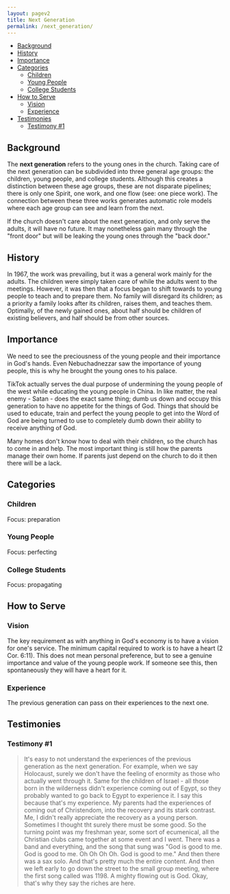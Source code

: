 ```yaml
---
layout: pagev2
title: Next Generation
permalink: /next_generation/
---
```

- [Background](#background)
- [History](#history)
- [Importance](#importance)
- [Categories](#categories)
  - [Children](#children)
  - [Young People](#young-people)
  - [College Students](#college-students)
- [How to Serve](#how-to-serve)
  - [Vision](#vision)
  - [Experience](#experience)
- [Testimonies](#testimonies)
  - [Testimony #1](#testimony-1)

## Background

The **next generation** refers to the young ones in the church. Taking care of the next generation can be subdivided into three general age groups: the children, young people, and college students. Although this creates a distinction between these age groups, these are not disparate pipelines; there is only one Spirit, one work, and one flow (see: one piece work). The connection between these three works generates automatic role models where each age group can see and learn from the next.

If the church doesn't care about the next generation, and only serve the adults, it will have no future. It may nonetheless gain many through the "front door" but will be leaking the young ones through the "back door."

## History

In 1967, the work was prevailing, but it was a general work mainly for the adults. The children were simply taken care of while the adults went to the meetings. However, it was then that a focus began to shift towards to young people to teach and to prepare them. No family will disregard its children; as a priority a family looks after its children, raises them, and teaches them. Optimally, of the newly gained ones, about half should be children of existing believers, and half should be from other sources.

## Importance

We need to see the preciousness of the young people and their importance in God's hands. Even Nebuchadnezzar saw the importance of young people, this is why he brought the young ones to his palace. 

TikTok actually serves the dual purpose of undermining the young people of the west while educating the young people in China. In like matter, the real enemy - Satan - does the exact same thing; dumb us down and occupy this generation to have no appetite for the things of God. Things that should be used to educate, train and perfect the young people to get into the Word of God are being turned to use to completely dumb down their ability to receive anything of God.

Many homes don't know how to deal with their children, so the church has to come in and help. The most important thing is still how the parents manage their own home. If parents just depend on the church to do it then there will be a lack. 

## Categories

### Children

Focus: preparation

### Young People

Focus: perfecting

### College Students

Focus: propagating

## How to Serve

### Vision

The key requirement as with anything in God's economy is to have a vision for one's service. The minimum capital required to work is to have a heart (2 Cor. 6:11). This does not mean personal preference, but to see a genuine importance and value of the young people work. If someone see this, then spontaneously they will have a heart for it.

### Experience

The previous generation can pass on their experiences to the next one. 

## Testimonies

### Testimony #1

>It's easy to not understand the experiences of the previous generation as the next generation. For example, when we say Holocaust, surely we don't have the feeling of enormity as those who actually went through it. Same for the children of Israel - all those born in the wilderness didn't experience coming out of Egypt, so they probably wanted to go back to Egypt to experience it. I say this because that's my experience. My parents had the experiences of coming out of Christendom, into the recovery and its stark contrast. Me, I didn't really appreciate the recovery as a young person. Sometimes I thought tht surely there must be some good. So the turning point was my freshman year, some sort of ecumenical, all the Christian clubs came together at some event and I went. There was a band and everything, and the song that sung was "God is good to me. God is good to me. Oh Oh Oh Oh. God is good to me." And then there was a sax solo. And that's pretty much the entire content. And  then we left early to go down the street to the small group meeting, where the first song called was 1198. A mighty flowing out is God. Okay, that's why they say the riches are here.